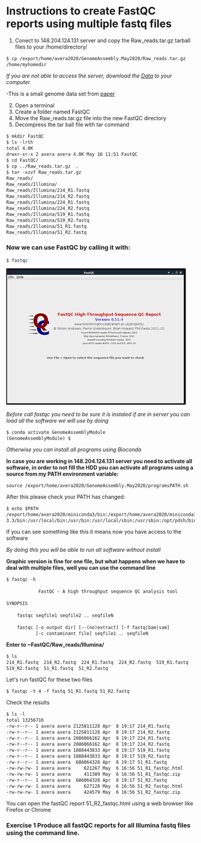 # Instructions to create FastQC reports using multiple fastq files

1. Conect to 148.204.124.131 server and copy the Raw_reads.tar.gz tarball files to your /home/directory/
```console
$ cp /export/home/avera2020/GenomeAssembly.May2020/Raw_reads.tar.gz /home/myhomedir
```
*If you are not able to access the server, download the [Data](https://osu.box.com/s/tjk874n5k2hgwag64nnl40x4njv5qp9i) to your computer.*

-This is a small genome data set from [paper](https://aem.asm.org/content/86/8/e00091-20)

2. Open a terminal
3. Create a folder named FastQC
4. Move the Raw_reads.tar.gz file into the new FastQC directory
5. Decompress the tar ball file with tar command

```console
$ mkdir FastQC
$ ls -lrth
total 4.0K
drwxr-xr-x 2 avera avera 4.0K May 16 11:51 FastQC
$ cd FastQC/
$ cp ../Raw_reads.tar.gz  .
$ tar -xzvf Raw_reads.tar.gz 
Raw_reads/
Raw_reads/Illumina/
Raw_reads/Illumina/214_R1.fastq
Raw_reads/Illumina/214_R2.fastq
Raw_reads/Illumina/224_R1.fastq
Raw_reads/Illumina/224_R2.fastq
Raw_reads/Illumina/519_R1.fastq
Raw_reads/Illumina/519_R2.fastq
Raw_reads/Illumina/51_R1.fastq
Raw_reads/Illumina/51_R2.fastq

```
### Now we can use FastQC by calling it with:
```console
$ fastqc
```
![Alt Text](https://github.com/avera1988/Genome_Assembly_lecture/blob/master/images/fastqcconsole.png)

*Before call fastqc you need to be sure it is instaled if are in server you can load all the software we will use by doing*

```console
$ conda activate GenomeAssemblyModule
(GenomeAssemblyModule) $
```
*Otherwise you can install all programs using Bioconda*

**In case you are working in 148.204.124.131 server you need to activate all software, in order to not fill the HDD you can activate all programs using a source from my PATH environment variable:**

```console
source /export/home/avera2020/GenomeAssembly.May2020/programsPATH.sh
```
After this please check your PATH has changed:

```console
$ echo $PATH
/export/home/avera2020/miniconda3/bin:/export/home/avera2020/miniconda3/condabin:/usr/lib64/qt-3.3/bin:/usr/local/bin:/usr/bin:/usr/local/sbin:/usr/sbin:/opt/pdsh/bin:/opt/rocks/bin:/opt/rocks/sbin:/export/home/avera2020/.local/bin:/export/home/avera2020/bin
```
If you can see something like this it means now you have access to the software

*By doing this you will be able to run all software without install*

**Graphic version is fine for one file, but what happens when we have to deal with multiple files, well you can use the command line**
```console
$ fastqc -h

            FastQC - A high throughput sequence QC analysis tool

SYNOPSIS

	fastqc seqfile1 seqfile2 .. seqfileN

    fastqc [-o output dir] [--(no)extract] [-f fastq|bam|sam] 
           [-c contaminant file] seqfile1 .. seqfileN
```

**Enter to ~FastQC/Raw_reads/Illumina/**

```console
$ ls
214_R1.fastq  214_R2.fastq  224_R1.fastq  224_R2.fastq  519_R1.fastq  519_R2.fastq  51_R1.fastq  51_R2.fastq
```

Let's run fastQC for these two files
 ```console
$ fastqc -t 4 -f fastq 51_R1.fastq 51_R2.fastq
 ```
 Check the results 	
 ```Console
$ ls -l
total 13256716
-rw-r--r-- 1 avera avera 2125811128 Apr  8 19:17 214_R1.fastq
-rw-r--r-- 1 avera avera 2125811128 Apr  8 19:17 214_R2.fastq
-rw-r--r-- 1 avera avera 2086066162 Apr  8 19:17 224_R1.fastq
-rw-r--r-- 1 avera avera 2086066162 Apr  8 19:17 224_R2.fastq
-rw-r--r-- 1 avera avera 1888443833 Apr  8 19:17 519_R1.fastq
-rw-r--r-- 1 avera avera 1888443833 Apr  8 19:17 519_R2.fastq
-rw-r--r-- 1 avera avera  686064328 Apr  8 19:17 51_R1.fastq
-rw-rw-rw- 1 avera avera     621267 May  6 16:56 51_R1_fastqc.html
-rw-rw-rw- 1 avera avera     411389 May  6 16:56 51_R1_fastqc.zip
-rw-r--r-- 1 avera avera  686064328 Apr  8 19:17 51_R2.fastq
-rw-rw-rw- 1 avera avera     627128 May  6 16:56 51_R2_fastqc.html
-rw-rw-rw- 1 avera avera     424579 May  6 16:56 51_R2_fastqc.zip 

 ```
 You can open the fastQC report  51_R2_fastqc.html using a web browser like Firefox or Chrome
 
 ### Exercise 1 Produce all fastQC reports for all Illumina fastq files using the command line.
 
 
 
 
